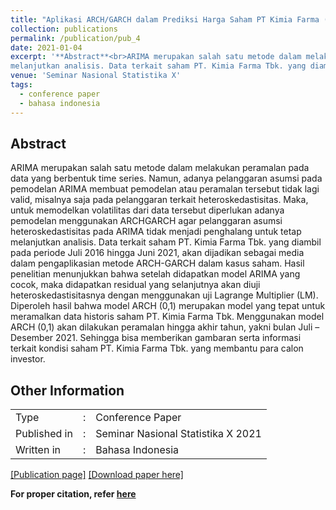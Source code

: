 ```yaml
---
title: "Aplikasi ARCH/GARCH dalam Prediksi Harga Saham PT Kimia Farma (Persero) Tbk"
collection: publications
permalink: /publication/pub_4
date: 2021-01-04
excerpt: '**Abstract**<br>ARIMA merupakan salah satu metode dalam melakukan peramalan pada data yang berbentuk time series. Namun, adanya pelanggaran asumsi pada pemodelan ARIMA membuat pemodelan atau peramalan tersebut tidak lagi valid, misalnya saja pada pelanggaran terkait heteroskedastisitas. Maka, untuk memodelkan volatilitas dari data tersebut diperlukan adanya pemodelan menggunakan ARCHGARCH agar pelanggaran asumsi heteroskedastisitas pada ARIMA tidak menjadi penghalang untuk tetap
melanjutkan analisis. Data terkait saham PT. Kimia Farma Tbk. yang diambil pada periode Juli 2016 hingga Juni 2021, akan dijadikan sebagai media dalam pengaplikasian metode ARCH-GARCH dalam kasus saham. Hasil penelitian menunjukkan bahwa setelah didapatkan model ARIMA yang cocok, maka didapatkan residual yang selanjutnya akan diuji heteroskedastisitasnya dengan menggunakan uji Lagrange Multiplier (LM). Diperoleh hasil bahwa model ARCH (0,1) merupakan model yang tepat untuk meramalkan data historis saham PT. Kimia Farma Tbk. Menggunakan model ARCH (0,1) akan dilakukan peramalan hingga akhir tahun, yakni bulan Juli – Desember 2021. Sehingga bisa memberikan gambaran serta informasi terkait kondisi saham PT. Kimia Farma Tbk. yang membantu para calon investor.'
venue: 'Seminar Nasional Statistika X'
tags:
  - conference paper
  - bahasa indonesia
---
```

## Abstract
ARIMA merupakan salah satu metode dalam melakukan peramalan pada data yang berbentuk time series. Namun, adanya pelanggaran asumsi pada pemodelan ARIMA membuat pemodelan atau peramalan tersebut tidak lagi valid, misalnya saja pada pelanggaran terkait heteroskedastisitas. Maka, untuk memodelkan volatilitas dari data tersebut diperlukan adanya pemodelan menggunakan ARCHGARCH agar pelanggaran asumsi heteroskedastisitas pada ARIMA tidak menjadi penghalang untuk tetap
melanjutkan analisis. Data terkait saham PT. Kimia Farma Tbk. yang diambil pada periode Juli 2016 hingga Juni 2021, akan dijadikan sebagai media dalam pengaplikasian metode ARCH-GARCH dalam kasus saham. Hasil penelitian menunjukkan bahwa setelah didapatkan model ARIMA yang cocok, maka didapatkan residual yang selanjutnya akan diuji heteroskedastisitasnya dengan menggunakan uji Lagrange Multiplier (LM). Diperoleh hasil bahwa model ARCH (0,1) merupakan model yang tepat untuk meramalkan data historis saham PT. Kimia Farma Tbk. Menggunakan model ARCH (0,1) akan dilakukan peramalan hingga akhir tahun, yakni bulan Juli – Desember 2021. Sehingga bisa memberikan gambaran serta informasi terkait kondisi saham PT. Kimia Farma Tbk. yang membantu para calon investor.
<br>

## Other Information
<table>
  <tr>
    <td>Type</td>
    <td>:</td>
    <td>Conference Paper</td>
  </tr>
  <tr>
    <td>Published in</td>
    <td>:</td>
    <td>Seminar Nasional Statistika X 2021</td>
  </tr>
  <tr>
    <td>Written in</td>
    <td>:</td>
    <td>Bahasa Indonesia</td>
  </tr>
</table>

[[Publication page]](https://prosiding.statistics.unpad.ac.id/?journal=prosidingsns&page=article&op=view&path%5B%5D=72)
[[Download paper here]](https://www.researchgate.net/profile/Mohammad-Asnawi/publication/371368784_Aplikasi_ARCHGARCH_dalam_Prediksi_Harga_Saham_PT_Kimia_Farma_Persero_Tbk/links/6480b1e22cad460a1bfc388e/Aplikasi-ARCH-GARCH-dalam-Prediksi-Harga-Saham-PT-Kimia-Farma-Persero-Tbk.pdf)



**For proper citation, refer [here](https://scholar.google.com/scholar?hl=en&as_sdt=0%2C5&q=Aplikasi+ARCH%2FGARCH+dalam+Prediksi+Harga+Saham+PT+Kimia+Farma+%28Persero%29+Tbk&btnG=#d=gs_cit&t=1692525536782&u=%2Fscholar%3Fq%3Dinfo%3AP8fPWRXqqaYJ%3Ascholar.google.com%2F%26output%3Dcite%26scirp%3D0%26hl%3Den)**